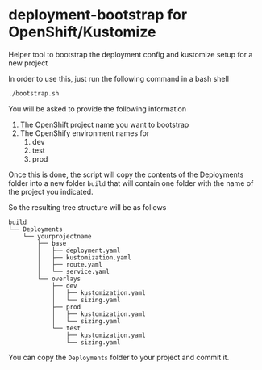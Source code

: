 # deployment-bootstrap for OpenShift/Kustomize

Helper tool to bootstrap the deployment config and kustomize setup for a new project

In order to use this, just run the following command in a bash shell

```bash
./bootstrap.sh
```

You will be asked to provide the following information

1. The OpenShift project name you want to bootstrap
2. The OpenShify environment names for
   1. dev
   2. test
   3. prod

Once this is done, the script will copy the contents of the Deployments folder into a new folder ```build``` that will contain one folder with the name of the project you indicated.

So the resulting tree structure will be as follows

```text
build
└── Deployments
    └── yourprojectname
        ├── base
        │   ├── deployment.yaml
        │   ├── kustomization.yaml
        │   ├── route.yaml
        │   └── service.yaml
        └── overlays
            ├── dev
            │   ├── kustomization.yaml
            │   └── sizing.yaml
            ├── prod
            │   ├── kustomization.yaml
            │   └── sizing.yaml
            └── test
                ├── kustomization.yaml
                └── sizing.yaml
```
You can copy the ```Deployments``` folder to your project and commit it.